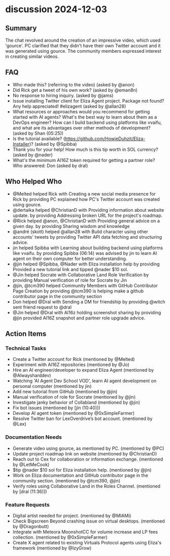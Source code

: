 # discussion 2024-12-03

## Summary

The chat revolved around the creation of an impressive video, which used 'gource'. PC clarified that they didn't have their own Twitter account and it was generated using gource. The community members expressed interest in creating similar videos.

## FAQ

- Who made this? (referring to the video) (asked by @anon)
- Did Rick get a tweet of his own work? (asked by @eman8n)
- No response to hiring inquiry. (asked by @jams)
- Issue installing Twitter client for Eliza Agent project. Package not found? Any help appreciated! #elizagent (asked by @allan28)
- What resources or approaches would you recommend for getting started with AI agents? What's the best way to learn about them as a DevOps engineer? How can I build backend using platforms like vvaifu, and what are its advantages over other methods of development? (asked by Shan (05:25))
- Is the tutorial available? (https://github.com/HowieDuhzit/Eliza-Installer)? (asked by @Spibba)
- Thank you for your help! How much is this tip worth in SOL currency? (asked by @nader)
- What's the minimum AI16Z token required for getting a partner role? Who answered: Don (asked by dral)

## Who Helped Who

- @Melted helped Rick with Creating a new social media presence for Rick by providing PC explained how PC's Twitter account was created using gource.
- @dertaika helped @ChristianD with Providing information about website update. by providing Addressing broken URL for the project's roadmap.
- @Rick helped @anon, @ChristianD with Providing general advice on a given day. by providing Sharing wisdom and knowledge
- @andré (skott) helped @allan28 with Build character using other accounts' tweets by providing Twitter API data fetching and structuring advice.
- jin helped Spibba with Learning about building backend using platforms like vvaifu. by providing Spibba (06:14) was advised by jin to learn AI agent on their own computer for better understanding.
- @jin helped @Spibba, @Nader with Eliza installation help by providing Provided a new tutorial link and tipped @nader $10 sol.
- @Jin helped Socrate with Collaborative Land Role Verification by providing Manual verification of role for Socrate by Jin
- @jin, @tcm390 helped Community Members with GitHub Contributor Page Creation by providing @tcm390 is helping make a github contributor page in the community section
- Don helped @Dral with Sending a DM for friendship by providing @witch sent friend request to @dral
- @Jin helped @Dral with AI16z holding screenshot sharing by providing @jin provided AI16Z snapshot and partner role upgrade advice.

## Action Items

### Technical Tasks

- Create a Twitter account for Rick (mentioned by @Melted)
- Experiment with AI16Z repositories (mentioned by @Jo)
- Hire an AI engineer/developer to expand Eliza Agent (mentioned by @Alwaysharddev)
- Watching 'AI Agent Dev School VOD', learn AI agent development on personal computer (mentioned by jin)
- Add new tutorial from GitHub (mentioned by @jin)
- Manual verification of role for Socrate (mentioned by @jin)
- Investigate janky behavior of Collabland (mentioned by @jin)
- Fix bot issues (mentioned by [jin (10:40)])
- Develop AI agent token (mentioned by @0xSimpleFarmer)
- Resolve Twitter ban for LexOverdrive’s bot account. (mentioned by @Lex)

### Documentation Needs

- Generate video using gource, as mentioned by PC. (mentioned by @PC)
- Update project roadmap link on website (mentioned by @ChristianD)
- Reach out to Cex for collaboration or information exchange. (mentioned by @LetMeCook)
- $tip @nader $10 sol for Eliza installation help. (mentioned by @jin)
- Work on Eliza documentation and GitHub contributor page in the community section. (mentioned by @tcm390, @jin)
- Verify roles using Collaborative Land in the Roles Channel. (mentioned by [dral (11:36)])

### Feature Requests

- Digital artist needed for project. (mentioned by @MIAMi)
- Check Bigscreen Beyond crashing issue on virtual desktops. (mentioned by @Dragonbutt)
- Integrate with Meteora MoonshotCC for volume increase and LP fees collection. (mentioned by @0xSimpleFarmer)
- Create X agent related to existing Virtuals Protocol agents using Eliza's framework (mentioned by @IzyGrow)
